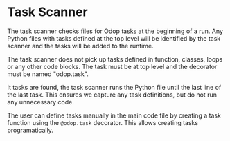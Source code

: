 # Task Scanner

The task scanner checks files for Odop tasks at the beginning of a run. Any Python files with
tasks defined at the top level will be identified by the task scanner and the tasks will be
added to the runtime.

The task scanner does not pick up tasks defined in function, classes, loops or any other code
blocks. The task must be at top level and the decorator must be named "odop.task".

It tasks are found, the task scanner runs the Python file until the last line of the last
task. This ensures we capture any task definitions, but do not run any unnecessary code.

The user can define tasks manually in the main code file by creating a task function using
the `@odop.task` decorator. This allows creating tasks programatically.

